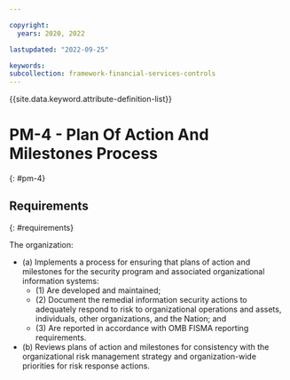 ```yaml
---

copyright:
  years: 2020, 2022

lastupdated: "2022-09-25"

keywords: 
subcollection: framework-financial-services-controls
---
```


{{site.data.keyword.attribute-definition-list}}

         
# PM-4 - Plan Of Action And Milestones Process
{: #pm-4}

## Requirements
{: #requirements}

The organization:

- (a) Implements a process for ensuring that plans of action and milestones for the security program and associated organizational information systems:
    - (1) Are developed and maintained;
    - (2) Document the remedial information security actions to adequately respond to risk to organizational operations and assets, individuals, other organizations, and the Nation; and
    - (3) Are reported in accordance with OMB FISMA reporting requirements.
- (b) Reviews plans of action and milestones for consistency with the organizational risk management strategy and organization-wide priorities for risk response actions.



